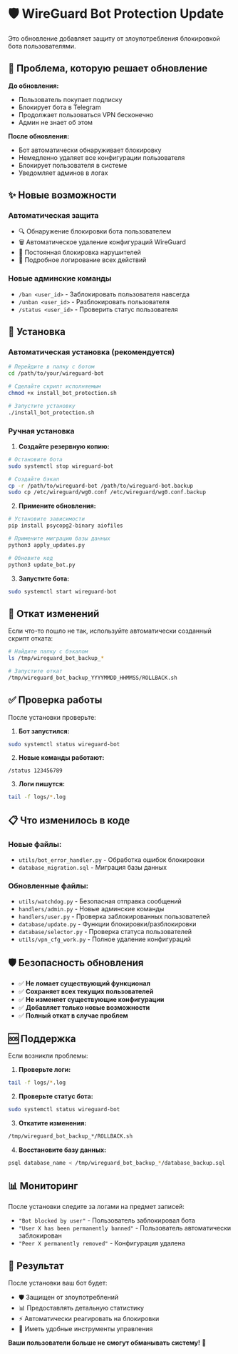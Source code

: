 # 🛡️ WireGuard Bot Protection Update

Это обновление добавляет защиту от злоупотребления блокировкой бота пользователями.

## 🚨 Проблема, которую решает обновление

**До обновления:**
- Пользователь покупает подписку
- Блокирует бота в Telegram
- Продолжает пользоваться VPN бесконечно
- Админ не знает об этом

**После обновления:**
- Бот автоматически обнаруживает блокировку
- Немедленно удаляет все конфигурации пользователя
- Блокирует пользователя в системе
- Уведомляет админов в логах

## ✨ Новые возможности

### Автоматическая защита
- 🔍 Обнаружение блокировки бота пользователем
- 🗑️ Автоматическое удаление конфигураций WireGuard
- 🚫 Постоянная блокировка нарушителей
- 📝 Подробное логирование всех действий

### Новые админские команды
- `/ban <user_id>` - Заблокировать пользователя навсегда
- `/unban <user_id>` - Разблокировать пользователя
- `/status <user_id>` - Проверить статус пользователя

## 🔧 Установка

### Автоматическая установка (рекомендуется)

```bash
# Перейдите в папку с ботом
cd /path/to/your/wireguard-bot

# Сделайте скрипт исполняемым
chmod +x install_bot_protection.sh

# Запустите установку
./install_bot_protection.sh
```

### Ручная установка

1. **Создайте резервную копию:**
```bash
# Остановите бота
sudo systemctl stop wireguard-bot

# Создайте бэкап
cp -r /path/to/wireguard-bot /path/to/wireguard-bot.backup
sudo cp /etc/wireguard/wg0.conf /etc/wireguard/wg0.conf.backup
```

2. **Примените обновления:**
```bash
# Установите зависимости
pip install psycopg2-binary aiofiles

# Примените миграцию базы данных
python3 apply_updates.py

# Обновите код
python3 update_bot.py
```

3. **Запустите бота:**
```bash
sudo systemctl start wireguard-bot
```

## 🔄 Откат изменений

Если что-то пошло не так, используйте автоматически созданный скрипт отката:

```bash
# Найдите папку с бэкапом
ls /tmp/wireguard_bot_backup_*

# Запустите откат
/tmp/wireguard_bot_backup_YYYYMMDD_HHMMSS/ROLLBACK.sh
```

## ✅ Проверка работы

После установки проверьте:

1. **Бот запустился:**
```bash
sudo systemctl status wireguard-bot
```

2. **Новые команды работают:**
```
/status 123456789
```

3. **Логи пишутся:**
```bash
tail -f logs/*.log
```

## 📋 Что изменилось в коде

### Новые файлы:
- `utils/bot_error_handler.py` - Обработка ошибок блокировки
- `database_migration.sql` - Миграция базы данных

### Обновленные файлы:
- `utils/watchdog.py` - Безопасная отправка сообщений
- `handlers/admin.py` - Новые админские команды
- `handlers/user.py` - Проверка заблокированных пользователей
- `database/update.py` - Функции блокировки/разблокировки
- `database/selector.py` - Проверка статуса пользователей
- `utils/vpn_cfg_work.py` - Полное удаление конфигураций

## 🛡️ Безопасность обновления

- ✅ **Не ломает существующий функционал**
- ✅ **Сохраняет всех текущих пользователей**
- ✅ **Не изменяет существующие конфигурации**
- ✅ **Добавляет только новые возможности**
- ✅ **Полный откат в случае проблем**

## 🆘 Поддержка

Если возникли проблемы:

1. **Проверьте логи:**
```bash
tail -f logs/*.log
```

2. **Проверьте статус бота:**
```bash
sudo systemctl status wireguard-bot
```

3. **Откатите изменения:**
```bash
/tmp/wireguard_bot_backup_*/ROLLBACK.sh
```

4. **Восстановите базу данных:**
```bash
psql database_name < /tmp/wireguard_bot_backup_*/database_backup.sql
```

## 📊 Мониторинг

После установки следите за логами на предмет записей:

- `"Bot blocked by user"` - Пользователь заблокировал бота
- `"User X has been permanently banned"` - Пользователь автоматически заблокирован
- `"Peer X permanently removed"` - Конфигурация удалена

## 🎯 Результат

После установки ваш бот будет:
- 🛡️ Защищен от злоупотреблений
- 📊 Предоставлять детальную статистику
- ⚡ Автоматически реагировать на блокировки
- 🔧 Иметь удобные инструменты управления

**Ваши пользователи больше не смогут обманывать систему!** 🎉